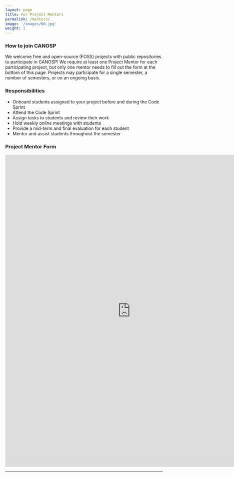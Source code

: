 ```yaml
---
layout: page
title: For Project Mentors
permalink: /mentors/
image: '/images/60.jpg'
weight: 2
---
```


### How to join CANOSP
We welcome free and open-source (FOSS) projects with public repositories to participate in CANOSP!  We require at least one Project Mentor for each participating project, but only one mentor needs to fill out the form at the bottom of this page.  Projects may participate for a single semester, a number of semesters, or on an ongoing basis.

### Responsibilities
- Onboard students assigned to your project before and during the Code Sprint
- Attend the Code Sprint
- Assign tasks to students and review their work
- Hold weekly online meetings with students
- Provide a mid-term and final evaluation for each student
- Mentor and assist students throughout the semester

### Project Mentor Form
<iframe src="https://docs.google.com/forms/d/e/1FAIpQLSdUmLz6P6i0fOpeaG8uNNmuG5dftTxl7ZW2THIgCT5DdSCd-g/viewform?embedded=true" width="800" height="1000" frameborder="0" marginheight="0" marginwidth="0">Loading…</iframe>

***

